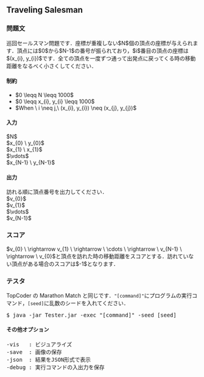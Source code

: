 <h2>Traveling Salesman</h2>

<h3>問題文</h3>
巡回セールスマン問題です．座標が重複しない$N$個の頂点の座標が与えられます．頂点には$0$から$N-1$の番号が振られており，$i$番目の頂点の座標は$(x_{i}, y_{i})$です．全ての頂点を一度ずつ通って出発点に戻ってくる時の移動距離をなるべく小さくしてください．

<h4>制約</h4>
<ul>
<li>$0 \leqq N \leqq 1000$</li>
<li>$0 \leqq x_{i}, y_{i} \leqq 1000$</li>
<li>$When \ i \neq j,\ (x_{i}, y_{i}) \neq (x_{j}, y_{j})$</li>
</ul>

<h4>入力</h4>
<div class = "iodata">
$N$<br>
$x_{0} \ y_{0}$<br>
$x_{1} \ x_{1}$<br>
$\vdots$<br>
$x_{N-1} \ y_{N-1}$<br>
</div>

<h4>出力</h4>
訪れる順に頂点番号を出力してください．
<div class = "iodata">
$v_{0}$<br>
$v_{1}$<br>
$\vdots$<br>
$v_{N-1}$<br>
</div>

<h3>スコア</h3>
$v_{0} \ \rightarrow v_{1} \ \rightarrow \ \cdots \ \rightarrow \ v_{N-1} \ \rightarrow \ v_{0}$と頂点を訪れた時の移動距離をスコアとする．訪れていない頂点がある場合のスコアは$-1$となります．

<h3>テスタ</h3>
TopCoder の Marathon Match と同じです．<code>"[command]"</code>にプログラムの実行コマンド，<code>[seed]</code>に乱数のシードを入れてください．
<div class = "iodata">
<pre>
$ java -jar Tester.jar -exec "[command]" -seed [seed]
</pre>
</div>

<h4>その他オプション</h4>
<pre>
-vis   : ビジュアライズ
-save  : 画像の保存
-json  : 結果をJSON形式で表示
-debug : 実行コマンドの入出力を保存
</pre>

